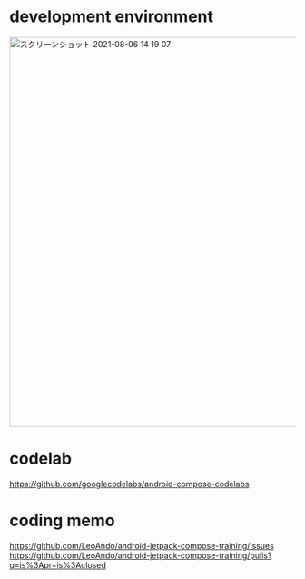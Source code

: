 # development environment

<img width="686" alt="スクリーンショット 2021-08-06 14 19 07" src="https://user-images.githubusercontent.com/16476224/128459807-ee7889cc-9de9-40b5-a077-cbc86b3339a6.png">

# codelab
https://github.com/googlecodelabs/android-compose-codelabs

# coding memo
https://github.com/LeoAndo/android-jetpack-compose-training/issues<br>
https://github.com/LeoAndo/android-jetpack-compose-training/pulls?q=is%3Apr+is%3Aclosed<br>
